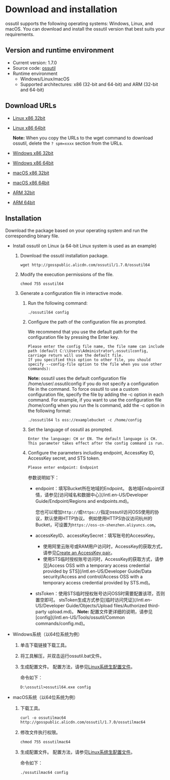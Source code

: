 # Download and installation

ossutil supports the following operating systems: Windows, Linux, and macOS. You can download and install the ossutil version that best suits your requirements.

## Version and runtime environment

-   Current version: 1.7.0
-   Source code: [ossutil](https://github.com/aliyun/ossutil)
-   Runtime environment
    -   Windows/Linux/macOS
    -   Supported architectures: x86 \(32-bit and 64-bit\) and ARM \(32-bit and 64-bit\)

## Download URLs

-   [Linux x86 32bit](https://gosspublic.alicdn.com/ossutil/1.7.0/ossutil32)
-   [Linux x86 64bit](https://gosspublic.alicdn.com/ossutil/1.7.0/ossutil64)

    **Note:** When you copy the URLs to the wget command to download ossutil, delete the `? spm=xxxx` section from the URLs.

-   [Windows x86 32bit](https://gosspublic.alicdn.com/ossutil/1.7.0/ossutil32.zip)
-   [Windows x86 64bit](https://gosspublic.alicdn.com/ossutil/1.7.0/ossutil64.zip)
-   [macOS x86 32bit](https://gosspublic.alicdn.com/ossutil/1.7.0/ossutilmac32)
-   [macOS x86 64bit](https://gosspublic.alicdn.com/ossutil/1.7.0/ossutilmac64)
-   [ARM 32bit](https://gosspublic.alicdn.com/ossutil/1.7.0/ossutilarm32)
-   [ARM 64bit](https://gosspublic.alicdn.com/ossutil/1.7.0/ossutilarm64)

## Installation

Download the package based on your operating system and run the corresponding binary file.

-   Install ossutil on Linux \(a 64-bit Linux system is used as an example\)
    1.  Download the ossutil installation package.

        ```
        wget http://gosspublic.alicdn.com/ossutil/1.7.0/ossutil64                           
        ```

    2.  Modify the execution permissions of the file.

        ```
        chmod 755 ossutil64
        ```

    3.  Generate a configuration file in interactive mode.

        1.  Run the following command:

            ```
            ./ossutil64 config
            ```

        2.  Configure the path of the configuration file as prompted.

            We recommend that you use the default path for the configuration file by pressing the Enter key.

            ```
            Please enter the config file name, the file name can include path (default C:\\Users\Administrator\.ossutilconfig, carriage return will use the default file.
            If you specified this option to other file, you should specify --config-file option to the file when you use other commands): 
            ```

            **Note:** ossutil uses the default configuration file /home/user/.ossutilconfig if you do not specify a configuration file in the command. To force ossutil to use a custom configuration file, specify the file by adding the -c option in each command. For example, if you want to use the configuration file /home/config when you run the ls command, add the -c option in the following format:

            ```
            ./ossutil64 ls oss://examplebucket -c /home/config
            ```

        3.  Set the language of ossutil as prompted.

            ```
            Enter the language: CH or EN. The default language is CH. This parameter takes effect after the config command is run. 
            ```

        4.  Configure the parameters including endpoint, AccessKey ID, AccessKey secret, and STS token.

            ```
            Please enter endpoint: Endpoint
            
            ```

            参数说明如下：

            -   endpoint：填写Bucket所在地域的Endpoint。 各地域Endpoint详情，请参见[访问域名和数据中心](/intl.en-US/Developer Guide/Endpoint/Regions and endpoints.md)。

                您也可以增加`http://`或`https://`指定ossutil访问OSS使用的协议，默认使用HTTP协议。 例如使用HTTPS协议访问杭州的Bucket，可设置为`https://oss-cn-shenzhen.aliyuncs.com`。

            -   accessKeyID、accessKeySecret：填写账号的AccessKey。
                -   使用阿里云账号或RAM用户访问时，AccessKey的获取方式，请参见[Create an AccessKey pair]()。
                -   使用STS临时授权账号访问时，AccessKey的获取方式，请参见[Access OSS with a temporary access credential provided by STS](/intl.en-US/Developer Guide/Data security/Access and control/Access OSS with a temporary access credential provided by STS.md)。
            -   stsToken：使用STS临时授权账号访问OSS时需要配置该项，否则置空即可。 stsToken生成方式参见[临时访问凭证](/intl.en-US/Developer Guide/Objects/Upload files/Authorized third-party upload.md)。
        **Note:** 配置文件更详细的说明，请参见[config](/intl.en-US/Tools/ossutil/Common commands/config.md)。

-   Windows系统（以64位系统为例）
    1.  单击下载链接下载工具。
    2.  将工具解压，并双击运行ossutil.bat文件。
    3.  生成配置文件。 配置方法，请参见[Linux系统生配置文件](#li_j6f_g28_vfx)。

        命令如下：

        ```
        D:\ossutil>ossutil64.exe config
        ```

-   macOS系统（以64位系统为例）
    1.  下载工具。

        ```
        curl -o ossutilmac64 http://gosspublic.alicdn.com/ossutil/1.7.0/ossutilmac64
        ```

    2.  修改文件执行权限。

        ```
        chmod 755 ossutilmac64
        ```

    3.  生成配置文件。 配置方法，请参见[Linux系统生配置文件](#li_j6f_g28_vfx)。

        命令如下：

        ```
        ./ossutilmac64 config
        ```



